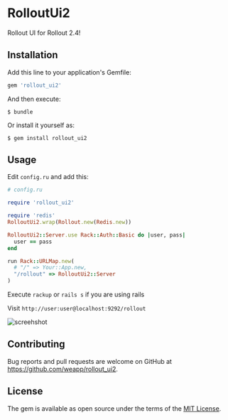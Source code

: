 # RolloutUi2

Rollout UI for Rollout 2.4!

## Installation

Add this line to your application's Gemfile:

```ruby
gem 'rollout_ui2'
```

And then execute:

    $ bundle

Or install it yourself as:

    $ gem install rollout_ui2


## Usage

Edit `config.ru` and add this:

```ruby
# config.ru

require 'rollout_ui2'

require 'redis'
RolloutUi2.wrap(Rollout.new(Redis.new))

RolloutUi2::Server.use Rack::Auth::Basic do |user, pass|
  user == pass
end

run Rack::URLMap.new(
  # "/" => Your::App.new,
  "/rollout" => RolloutUi2::Server
)
```

Execute `rackup` or `rails s` if you are using rails

Visit `http://user:user@localhost:9292/rollout`

![screehshot](http://i.imgur.com/gQLOmAD.png)

## Contributing

Bug reports and pull requests are welcome on GitHub at https://github.com/weapp/rollout_ui2.


## License

The gem is available as open source under the terms of the [MIT License](http://opensource.org/licenses/MIT).
